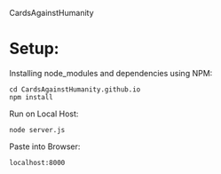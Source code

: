 ﻿CardsAgainstHumanity

# Setup:

Installing node_modules and dependencies using NPM:

	cd CardsAgainstHumanity.github.io
	npm install 

Run on Local Host:

	node server.js

Paste into Browser:

	localhost:8000